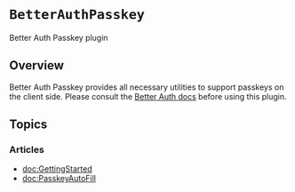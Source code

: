# ``BetterAuthPasskey``

Better Auth Passkey plugin

## Overview

Better Auth Passkey provides all necessary utilities to support passkeys on the client side. Please consult the [Better Auth docs](https://www.better-auth.com/docs) before using this plugin.

## Topics

### Articles

- <doc:GettingStarted>
- <doc:PasskeyAutoFill>
